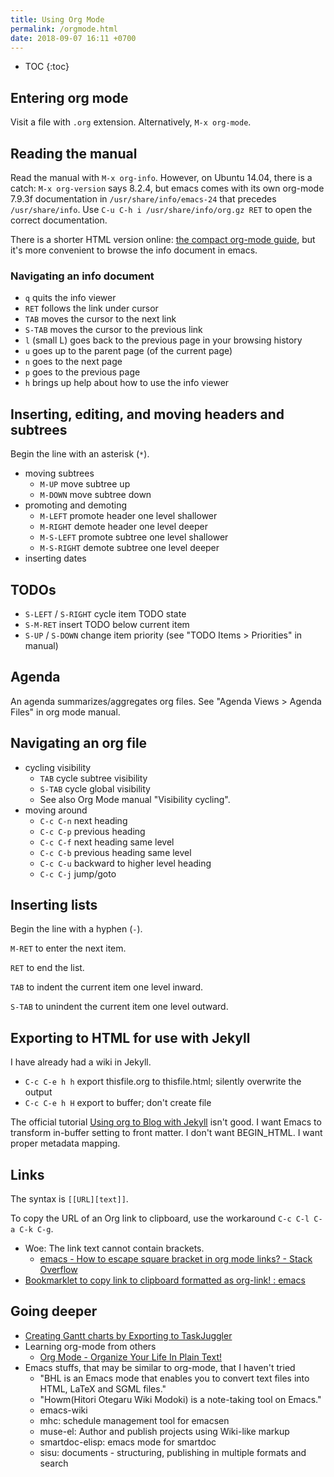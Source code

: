 ```yaml
---
title: Using Org Mode
permalink: /orgmode.html
date: 2018-09-07 16:11 +0700
---
```


- TOC
{:toc}

## Entering org mode

Visit a file with `.org` extension.
Alternatively, `M-x org-mode`.

## Reading the manual

Read the manual with `M-x org-info`.
However, on Ubuntu 14.04, there is a catch:
`M-x org-version` says 8.2.4,
but emacs comes with its own org-mode 7.9.3f documentation in `/usr/share/info/emacs-24` that precedes `/usr/share/info`.
Use `C-u C-h i /usr/share/info/org.gz RET` to open the correct documentation.

There is a shorter HTML version online: [the compact org-mode guide](https://orgmode.org/guide/),
but it's more convenient to browse the info document in emacs.

### Navigating an info document

- `q` quits the info viewer
- `RET` follows the link under cursor
- `TAB` moves the cursor to the next link
- `S-TAB` moves the cursor to the previous link
- `l` (small L) goes back to the previous page in your browsing history
- `u` goes up to the parent page (of the current page)
- `n` goes to the next page
- `p` goes to the previous page
- `h` brings up help about how to use the info viewer

## Inserting, editing, and moving headers and subtrees

Begin the line with an asterisk (`*`).

- moving subtrees
    - `M-UP` move subtree up
    - `M-DOWN` move subtree down
- promoting and demoting
    - `M-LEFT` promote header one level shallower
    - `M-RIGHT` demote header one level deeper
    - `M-S-LEFT` promote subtree one level shallower
    - `M-S-RIGHT` demote subtree one level deeper
- inserting dates

## TODOs

- `S-LEFT` / `S-RIGHT` cycle item TODO state
- `S-M-RET` insert TODO below current item
- `S-UP` / `S-DOWN` change item priority (see "TODO Items > Priorities" in manual)

## Agenda

An agenda summarizes/aggregates org files.
See "Agenda Views > Agenda Files" in org mode manual.

## Navigating an org file

- cycling visibility
    - `TAB` cycle subtree visibility
    - `S-TAB` cycle global visibility
    - See also Org Mode manual "Visibility cycling".
- moving around
    - `C-c C-n` next heading
    - `C-c C-p` previous heading
    - `C-c C-f` next heading same level
    - `C-c C-b` previous heading same level
    - `C-c C-u` backward to higher level heading
    - `C-c C-j` jump/goto

## Inserting lists

Begin the line with a hyphen (`-`).

`M-RET` to enter the next item.

`RET` to end the list.

`TAB` to indent the current item one level inward.

`S-TAB` to unindent the current item one level outward.

## Exporting to HTML for use with Jekyll

I have already had a wiki in Jekyll.

- `C-c C-e h h` export thisfile.org to thisfile.html; silently overwrite the output
- `C-c C-e h H` export to buffer; don't create file

The official tutorial [Using org to Blog with Jekyll](https://orgmode.org/worg/org-tutorials/org-jekyll.html) isn't good.
I want Emacs to transform in-buffer setting to front matter.
I don't want BEGIN_HTML.
I want proper metadata mapping.

## Links

The syntax is `[[URL][text]]`.

To copy the URL of an Org link to clipboard, use the workaround `C-c C-l C-a C-k C-g`.

- Woe: The link text cannot contain brackets.
    - [emacs - How to escape square bracket in org mode links? - Stack Overflow](https://stackoverflow.com/questions/27284913/how-to-escape-square-bracket-in-org-mode-links)
- [Bookmarklet to copy link to clipboard formatted as org-link! : emacs](https://www.reddit.com/r/emacs/comments/682wsu/bookmarklet_to_copy_link_to_clipboard_formatted/)

## Going deeper

- [Creating Gantt charts by Exporting to TaskJuggler](https://orgmode.org/worg/org-tutorials/org-taskjuggler.html)
- Learning org-mode from others
    - [Org Mode - Organize Your Life In Plain Text!](http://doc.norang.ca/org-mode.html)
- Emacs stuffs, that may be similar to org-mode, that I haven't tried
    - "BHL is an Emacs mode that enables you to convert text files into HTML, LaTeX and SGML files."
    - "Howm(Hitori Otegaru Wiki Modoki) is a note-taking tool on Emacs."
    - emacs-wiki
    - mhc: schedule management tool for emacsen
    - muse-el: Author and publish projects using Wiki-like markup
    - smartdoc-elisp: emacs mode for smartdoc
    - sisu: documents - structuring, publishing in multiple formats and search
